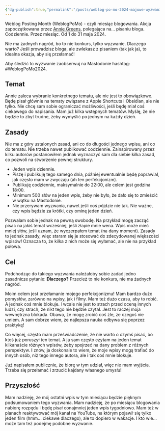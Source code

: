 ```yaml
---
{"dg-publish":true,"permalink":"/posts/weblog-po-mo-2024-majowe-wyzwanie-blogowe/","tags":["WeblogPoMo2024"],"updated":"2024-05-01"}
---
```



Weblog Posting Month (WeblogPoMo) - czyli miesiąc blogowania. Akcja zapoczątkowana przez [Annie Greens](https://weblog.anniegreens.lol/weblog-posting-month-2024), polegająca na... pisaniu bloga. Codziennie. Przez miesiąc. Od 1 do 31 maja 2024.

Nie ma żadnych nagród, bo to nie konkurs, tylko wyzwanie. Dlaczego warto? Jeśli prowadzisz bloga, ale zwlekasz z pisaniem (tak jak ja), to idealna okazja, aby się przełamać!

Aby śledzić to wyzwanie zaobserwuj na Mastodonie hashtag: #WeblogPoMo2024.

## Temat

Annie zaleca wybranie konkretnego tematu, ale nie jest to obowiązkowe. Będę pisał głównie na tematy związane z Apple Shortcuts i Obsidian, ale nie tylko. Nie chcę sam sobie ograniczać możliwości, jeśli będę miał coś ciekawego do napisania. Mam już kilka wstępnych tematów. Myślę, że nie będzie to zbyt trudne, żeby wymyślić po jednym na każdy dzień.

## Zasady

Nie ma z góry ustalonych zasad, ani co do długości jednego wpisu, ani co do tematu. Nie trzeba nawet publikować codziennie. Zainspirowany przez kilku autorów postanowiłem jednak wyznaczyć sam dla siebie kilka zasad, co pozwoli na stworzenie pewnej struktury.

- Jeden wpis dziennie.
- Piszę i publikuję tego samego dnia, później ewentualnie będę poprawiał, jak często mam w zwyczaju (ah ten perfekcjonizm).
- Publikuję codziennie, maksymalnie do 22:00, ale celem jest godzina 18:00.
- Minimum 500 słów na jeden wpis, żeby nie było, że dało się to zmieścić w wątku na Mastodonie.
- Nie przerywam wyzwania, nawet jeśli coś pójdzie nie tak. Nie ważne, czy wpis będzie za krótki, czy ominę jeden dzień.

Pozwalam sobie jednak na pewną swobodę. Na przykład mogę zacząć pisać na jakiś temat wcześniej, jeśli złapie mnie wena. Wpis może mieć mniej słów, jeśli uznam, że wyczerpałem temat (na dany moment). Zasady to jednak zasady, więc staram się je stosować do zdecydowanej większości wpisów! Oznacza to, że kilka z nich może się wyłamać, ale nie na przykład połowa.

## Cel

Podchodząc do takiego wyzwania należałoby sobie zadać jedno zasadnicze pytanie: **Dlaczego?** Przecież to nie konkurs, nie ma żadnych nagród.

Moim celem jest przełamanie mojego perfekcjonizmu! Mam bardzo dużo pomysłów, zarówno na wpisy, jak i filmy. Mam też dużo czasu, aby to robić. A jednak coś mnie blokuje. I wcale nie jest to strach przed oceną innych ludzi, czy strach, że nikt tego nie będzie czytał. Jest to raczej moja wewnętrzna blokada. Obawa, że mogę zrobić coś źle, że czegoś nie umiem. A sam dobrze wiem, że najlepsza nauka odbywa się poprzez praktykę!

Co więcej, często mam przeświadczenie, że nie warto o czymś pisać, bo ktoś już poruszył ten temat. A ja sam często czytam na jeden temat kilkanaście różnych wpisów, żeby spojrzeć na dany problem z różnych perspektyw. I znów, ja doskonale to wiem, że moje wpisy mogą trafiać do innych osób, niż tego innego autora, ale i tak coś mnie blokuje.

Już napisałem publicznie, że biorę w tym udział, więc nie mam wyjścia. Trzeba się przełamać i zrzucić kajdany własnego umysłu!

## Przyszłość

Mam nadzieję, że mój ostatni wpis w tym miesiącu będzie pięknym podsumowaniem tego wyzwania. Mam nadzieję, że po miesiącu blogowania nabiorę rozpędu i będę pisał conajmniej jeden wpis tygodniowo. Mam też w planach reaktywować mój kanał na YouTube, na którym pojawił się tylko jeden film (hmm... ciekawe dlaczego), ale to dopiero w wakacje. I kto wie... może tam też podejmę podobne wyzwanie.
